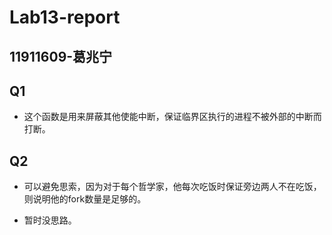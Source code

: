 # Lab13-report

## 11911609-葛兆宁

## Q1

* 这个函数是用来屏蔽其他使能中断，保证临界区执行的进程不被外部的中断而打断。

## Q2

* 可以避免思索，因为对于每个哲学家，他每次吃饭时保证旁边两人不在吃饭，则说明他的fork数量是足够的。

* 暂时没思路。
